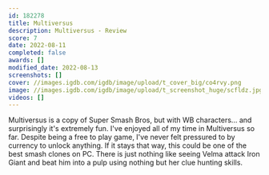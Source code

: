 ```yaml
---
id: 182278
title: Multiversus
description: Multiversus - Review
score: 7
date: 2022-08-11
completed: false
awards: []
modified_date: 2022-08-13
screenshots: []
cover: //images.igdb.com/igdb/image/upload/t_cover_big/co4rvy.png
image: //images.igdb.com/igdb/image/upload/t_screenshot_huge/scfldz.jpg
videos: []
---
```

Multiversus is a copy of Super Smash Bros, but with WB characters... and surprisingly it's extremely fun. I've enjoyed all of my time in Multiversus so far. Despite being a free to play game, I've never felt pressured to by currency to unlock anything. If it stays that way, this could be one of the best smash clones on PC. There is just nothing like seeing Velma attack Iron Giant and beat him into a pulp using nothing but her clue hunting skills.